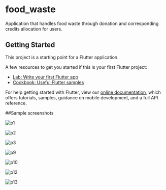 # food_waste

Application that handles food waste through donation and corresponding credits allocation for users.

## Getting Started

This project is a starting point for a Flutter application.

A few resources to get you started if this is your first Flutter project:

- [Lab: Write your first Flutter app](https://flutter.dev/docs/get-started/codelab)
- [Cookbook: Useful Flutter samples](https://flutter.dev/docs/cookbook)

For help getting started with Flutter, view our
[online documentation](https://flutter.dev/docs), which offers tutorials,
samples, guidance on mobile development, and a full API reference.

##Sample screenshots

![p1](https://user-images.githubusercontent.com/65492285/126744884-f022cd31-a809-4407-9323-f6436eb28614.PNG) 

![p2](https://user-images.githubusercontent.com/65492285/126744905-cb128a60-a027-49da-8c47-fba8024d2e02.PNG)

![p3](https://user-images.githubusercontent.com/65492285/126744915-ee8f8a58-4451-46d5-b82f-0595786e93a8.PNG)         

![p9](https://user-images.githubusercontent.com/65492285/126745002-c31d82ec-c548-4238-9a17-3526a636baaa.PNG)

![p10](https://user-images.githubusercontent.com/65492285/126745007-a4738f27-2974-4250-aa29-292015ee578b.PNG)        

![p12](https://user-images.githubusercontent.com/65492285/126745014-223425a6-667f-4a57-92f4-bc2841273938.PNG)

![p13](https://user-images.githubusercontent.com/65492285/126745018-1376a876-4d00-4a08-9e8c-24b12d65cdf4.PNG)



